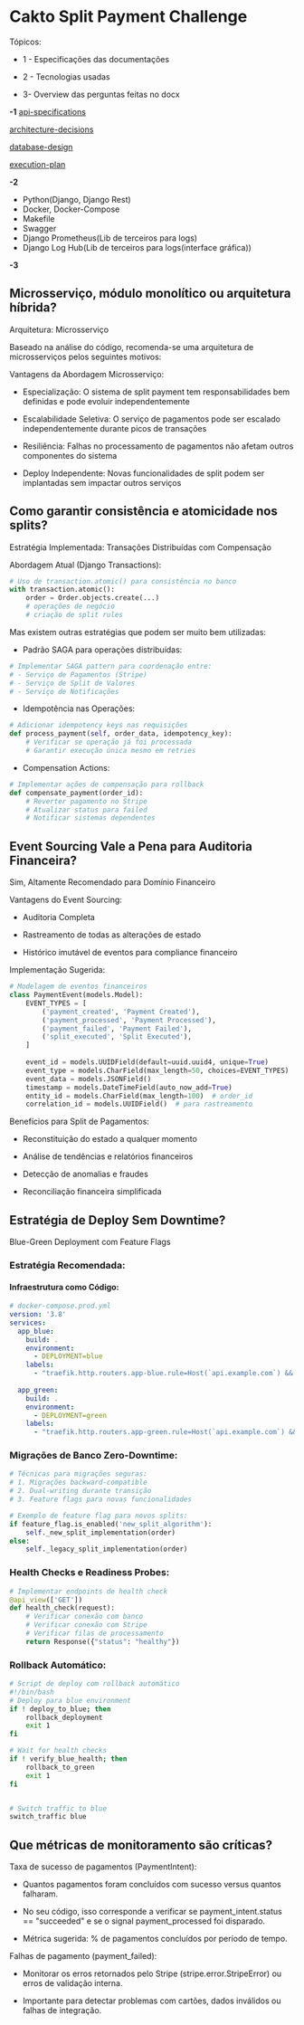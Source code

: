 # Cakto Split Payment Challenge

Tópicos:

* 1 - Especificações das documentações

* 2 - Tecnologias usadas

* 3- Overview das perguntas feitas no docx

**-1**
[api-specifications](https://github.com/RankracerBR/cakto-split-payment-challenge/blob/main/docs/api-specification.md)

[architecture-decisions](https://github.com/RankracerBR/cakto-split-payment-challenge/blob/main/docs/architecture-desicions.md)

[database-design](https://github.com/RankracerBR/cakto-split-payment-challenge/blob/main/docs/database-design.md)

[execution-plan](https://github.com/RankracerBR/cakto-split-payment-challenge/blob/main/docs/execution-plan.md)

**-2**
- Python(Django, Django Rest)
- Docker, Docker-Compose
- Makefile
- Swagger
- Django Prometheus(Lib de terceiros para logs)
- Django Log Hub(Lib de terceiros para logs(interface gráfica))

**-3**

## Microsserviço, módulo monolítico ou arquitetura híbrida?

Arquitetura: Microsserviço

Baseado na análise do código, recomenda-se uma arquitetura de microsserviços pelos seguintes motivos:

Vantagens da Abordagem Microsserviço:

- Especialização: O sistema de split payment tem responsabilidades bem definidas e pode evoluir independentemente
- Escalabilidade Seletiva: O serviço de pagamentos pode ser escalado independentemente durante picos de transações

- Resiliência: Falhas no processamento de pagamentos não afetam outros componentes do sistema

- Deploy Independente: Novas funcionalidades de split podem ser implantadas sem impactar outros serviços


## Como garantir consistência e atomicidade nos splits?

Estratégia Implementada: Transações Distribuídas com Compensação

Abordagem Atual (Django Transactions):

```python
# Uso de transaction.atomic() para consistência no banco
with transaction.atomic():
    order = Order.objects.create(...)
    # operações de negócio
    # criação de split rules
```

Mas existem outras estratégias que podem ser muito bem utilizadas:

- Padrão SAGA para operações distribuídas:

```python
# Implementar SAGA pattern para coordenação entre:
# - Serviço de Pagamentos (Stripe)
# - Serviço de Split de Valores
# - Serviço de Notificações
```

- Idempotência nas Operações:

```python
# Adicionar idempotency keys nas requisições
def process_payment(self, order_data, idempotency_key):
    # Verificar se operação já foi processada
    # Garantir execução única mesmo em retries
```

- Compensation Actions:

``` python
# Implementar ações de compensação para rollback
def compensate_payment(order_id):
    # Reverter pagamento no Stripe
    # Atualizar status para failed
    # Notificar sistemas dependentes
```

## Event Sourcing Vale a Pena para Auditoria Financeira?

Sim, Altamente Recomendado para Domínio Financeiro

Vantagens do Event Sourcing:

- Auditoria Completa

- Rastreamento de todas as alterações de estado

- Histórico imutável de eventos para compliance financeiro

Implementação Sugerida:

```python
# Modelagem de eventos financeiros
class PaymentEvent(models.Model):
    EVENT_TYPES = [
        ('payment_created', 'Payment Created'),
        ('payment_processed', 'Payment Processed'),
        ('payment_failed', 'Payment Failed'),
        ('split_executed', 'Split Executed'),
    ]
    
    event_id = models.UUIDField(default=uuid.uuid4, unique=True)
    event_type = models.CharField(max_length=50, choices=EVENT_TYPES)
    event_data = models.JSONField()
    timestamp = models.DateTimeField(auto_now_add=True)
    entity_id = models.CharField(max_length=100)  # order_id
    correlation_id = models.UUIDField()  # para rastreamento
```

Benefícios para Split de Pagamentos:

- Reconstituição do estado a qualquer momento

- Análise de tendências e relatórios financeiros

- Detecção de anomalias e fraudes

- Reconciliação financeira simplificada


## Estratégia de Deploy Sem Downtime?
Blue-Green Deployment com Feature Flags

### Estratégia Recomendada:
#### Infraestrutura como Código:

```yaml
# docker-compose.prod.yml
version: '3.8'
services:
  app_blue:
    build: .
    environment:
      - DEPLOYMENT=blue
    labels:
      - "traefik.http.routers.app-blue.rule=Host(`api.example.com`) && Header(`deployment`, `blue`)"
  
  app_green:
    build: .
    environment:
      - DEPLOYMENT=green
    labels:
      - "traefik.http.routers.app-green.rule=Host(`api.example.com`) && Header(`deployment`, `green`)"
```

### Migrações de Banco Zero-Downtime:

```python
# Técnicas para migrações seguras:
# 1. Migrações backward-compatible
# 2. Dual-writing durante transição
# 3. Feature flags para novas funcionalidades

# Exemplo de feature flag para novos splits:
if feature_flag.is_enabled('new_split_algorithm'):
    self._new_split_implementation(order)
else:
    self._legacy_split_implementation(order)
```

### Health Checks e Readiness Probes:

```python
# Implementar endpoints de health check
@api_view(['GET'])
def health_check(request):
    # Verificar conexão com banco
    # Verificar conexão com Stripe
    # Verificar filas de processamento
    return Response({"status": "healthy"})
```

### Rollback Automático:

```bash
# Script de deploy com rollback automático
#!/bin/bash
# Deploy para blue environment
if ! deploy_to_blue; then
    rollback_deployment
    exit 1
fi

# Wait for health checks
if ! verify_blue_health; then
    rollback_to_green
    exit 1
fi


# Switch traffic to blue
switch_traffic blue
```

## Que métricas de monitoramento são críticas?

Taxa de sucesso de pagamentos (PaymentIntent):

- Quantos pagamentos foram concluídos com sucesso versus quantos falharam.

- No seu código, isso corresponde a verificar se payment_intent.status == "succeeded" e se o signal payment_processed foi disparado.

- Métrica sugerida: % de pagamentos concluídos por período de tempo.

Falhas de pagamento (payment_failed):

- Monitorar os erros retornados pelo Stripe (stripe.error.StripeError) ou erros de validação interna.

- Importante para detectar problemas com cartões, dados inválidos ou falhas de integração.
